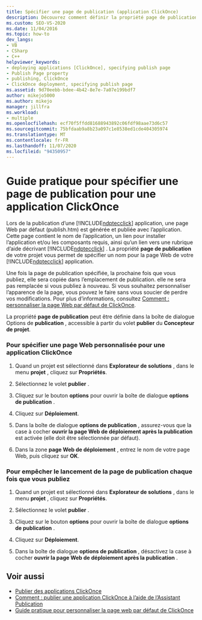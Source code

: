 ```yaml
---
title: Spécifier une page de publication (application ClickOnce)
description: Découvrez comment définir la propriété page de publication de votre projet, ce qui vous permet de spécifier une page Web pour votre application ClickOnce.
ms.custom: SEO-VS-2020
ms.date: 11/04/2016
ms.topic: how-to
dev_langs:
- VB
- CSharp
- C++
helpviewer_keywords:
- deploying applications [ClickOnce], specifying publish page
- Publish Page property
- publishing, ClickOnce
- ClickOnce deployment, specifying publish page
ms.assetid: 9d70eebb-bdee-4b42-8e7e-7a07e199bdf7
author: mikejo5000
ms.author: mikejo
manager: jillfra
ms.workload:
- multiple
ms.openlocfilehash: ecf70f5ffdd81688943892c06fdf98aae73d6c57
ms.sourcegitcommit: 75bfdaab9a8b23a097c1e8538ed1cde404305974
ms.translationtype: MT
ms.contentlocale: fr-FR
ms.lasthandoff: 11/07/2020
ms.locfileid: "94350957"
---
```

# <a name="how-to-specify-a-publish-page-for-a-clickonce-application"></a>Guide pratique pour spécifier une page de publication pour une application ClickOnce
Lors de la publication d’une [!INCLUDE[ndptecclick](../deployment/includes/ndptecclick_md.md)] application, une page Web par défaut (publish.htm) est générée et publiée avec l’application. Cette page contient le nom de l’application, un lien pour installer l’application et/ou les composants requis, ainsi qu’un lien vers une rubrique d’aide décrivant [!INCLUDE[ndptecclick](../deployment/includes/ndptecclick_md.md)] . La propriété **page de publication** de votre projet vous permet de spécifier un nom pour la page Web de votre [!INCLUDE[ndptecclick](../deployment/includes/ndptecclick_md.md)] application.

 Une fois la page de publication spécifiée, la prochaine fois que vous publiez, elle sera copiée dans l’emplacement de publication. elle ne sera pas remplacée si vous publiez à nouveau. Si vous souhaitez personnaliser l’apparence de la page, vous pouvez le faire sans vous soucier de perdre vos modifications. Pour plus d’informations, consultez [Comment : personnaliser la page Web par défaut de ClickOnce](../deployment/how-to-customize-the-default-web-page-for-a-clickonce-application.md).

 La propriété **page de publication** peut être définie dans la boîte de dialogue Options de **publication** , accessible à partir du volet **publier** du **Concepteur de projet**.

### <a name="to-specify-a-custom-web-page-for-a-clickonce-application"></a>Pour spécifier une page Web personnalisée pour une application ClickOnce

1. Quand un projet est sélectionné dans **Explorateur de solutions** , dans le menu **projet** , cliquez sur **Propriétés**.

2. Sélectionnez le volet **publier** .

3. Cliquez sur le bouton **options** pour ouvrir la boîte de dialogue **options de publication** .

4. Cliquez sur **Déploiement**.

5. Dans la boîte de dialogue **options de publication** , assurez-vous que la case à cocher **ouvrir la page Web de déploiement après la publication** est activée (elle doit être sélectionnée par défaut).

6. Dans la zone **page Web de déploiement** , entrez le nom de votre page Web, puis cliquez sur **OK**.

### <a name="to-prevent-the-publish-page-from-launching-each-time-you-publish"></a>Pour empêcher le lancement de la page de publication chaque fois que vous publiez

1. Quand un projet est sélectionné dans **Explorateur de solutions** , dans le menu **projet** , cliquez sur **Propriétés**.

2. Sélectionnez le volet **publier** .

3. Cliquez sur le bouton **options** pour ouvrir la boîte de dialogue **options de publication** .

4. Cliquez sur **Déploiement**.

5. Dans la boîte de dialogue **options de publication** , désactivez la case à cocher **ouvrir la page Web de déploiement après la publication** .

## <a name="see-also"></a>Voir aussi
- [Publier des applications ClickOnce](../deployment/publishing-clickonce-applications.md)
- [Comment : publier une application ClickOnce à l’aide de l’Assistant Publication](../deployment/how-to-publish-a-clickonce-application-using-the-publish-wizard.md)
- [Guide pratique pour personnaliser la page web par défaut de ClickOnce](../deployment/how-to-customize-the-default-web-page-for-a-clickonce-application.md)